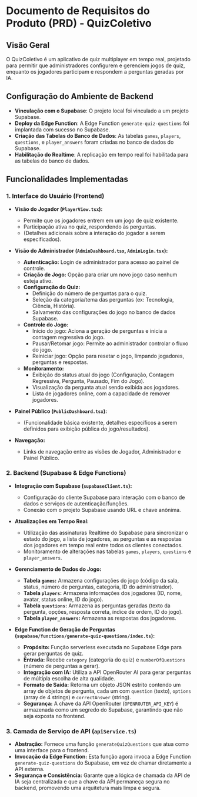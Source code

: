 # Documento de Requisitos do Produto (PRD) - QuizColetivo

## Visão Geral

O QuizColetivo é um aplicativo de quiz multiplayer em tempo real, projetado para permitir que administradores configurem e gerenciem jogos de quiz, enquanto os jogadores participam e respondem a perguntas geradas por IA.

## Configuração do Ambiente de Backend

*   **Vinculação com o Supabase**: O projeto local foi vinculado a um projeto Supabase.
*   **Deploy da Edge Function**: A Edge Function `generate-quiz-questions` foi implantada com sucesso no Supabase.
*   **Criação das Tabelas do Banco de Dados**: As tabelas `games`, `players`, `questions`, e `player_answers` foram criadas no banco de dados do Supabase.
*   **Habilitação do Realtime**: A replicação em tempo real foi habilitada para as tabelas do banco de dados.

## Funcionalidades Implementadas

### 1. Interface do Usuário (Frontend)

*   **Visão do Jogador (`PlayerView.tsx`):**
    *   Permite que os jogadores entrem em um jogo de quiz existente.
    *   Participação ativa no quiz, respondendo às perguntas.
    *   (Detalhes adicionais sobre a interação do jogador a serem especificados).

*   **Visão do Administrador (`AdminDashboard.tsx`, `AdminLogin.tsx`):**
    *   **Autenticação:** Login de administrador para acesso ao painel de controle.
    *   **Criação de Jogo:** Opção para criar um novo jogo caso nenhum esteja ativo.
    *   **Configuração do Quiz:**
        *   Definição do número de perguntas para o quiz.
        *   Seleção da categoria/tema das perguntas (ex: Tecnologia, Ciência, História).
        *   Salvamento das configurações do jogo no banco de dados Supabase.
    *   **Controle do Jogo:**
        *   Início do jogo: Aciona a geração de perguntas e inicia a contagem regressiva do jogo.
        *   Pausar/Retomar jogo: Permite ao administrador controlar o fluxo do jogo.
        *   Reiniciar jogo: Opção para resetar o jogo, limpando jogadores, perguntas e respostas.
    *   **Monitoramento:**
        *   Exibição do status atual do jogo (Configuração, Contagem Regressiva, Pergunta, Pausado, Fim do Jogo).
        *   Visualização da pergunta atual sendo exibida aos jogadores.
        *   Lista de jogadores online, com a capacidade de remover jogadores.

*   **Painel Público (`PublicDashboard.tsx`):**
    *   (Funcionalidade básica existente, detalhes específicos a serem definidos para exibição pública do jogo/resultados).

*   **Navegação:**
    *   Links de navegação entre as visões de Jogador, Administrador e Painel Público.

### 2. Backend (Supabase & Edge Functions)

*   **Integração com Supabase (`supabaseClient.ts`):**
    *   Configuração do cliente Supabase para interação com o banco de dados e serviços de autenticação/funções.
    *   Conexão com o projeto Supabase usando URL e chave anônima.

*   **Atualizações em Tempo Real:**
    *   Utilização das assinaturas Realtime do Supabase para sincronizar o estado do jogo, a lista de jogadores, as perguntas e as respostas dos jogadores em tempo real entre todos os clientes conectados.
    *   Monitoramento de alterações nas tabelas `games`, `players`, `questions` e `player_answers`.

*   **Gerenciamento de Dados do Jogo:**
    *   **Tabela `games`:** Armazena configurações do jogo (código da sala, status, número de perguntas, categoria, ID do administrador).
    *   **Tabela `players`:** Armazena informações dos jogadores (ID, nome, avatar, status online, ID do jogo).
    *   **Tabela `questions`:** Armazena as perguntas geradas (texto da pergunta, opções, resposta correta, índice de ordem, ID do jogo).
    *   **Tabela `player_answers`:** Armazena as respostas dos jogadores.

*   **Edge Function de Geração de Perguntas (`supabase/functions/generate-quiz-questions/index.ts`):**
    *   **Propósito:** Função serverless executada no Supabase Edge para gerar perguntas de quiz.
    *   **Entrada:** Recebe `category` (categoria do quiz) e `numberOfQuestions` (número de perguntas a gerar).
    *   **Integração com IA:** Utiliza a API OpenRouter AI para gerar perguntas de múltipla escolha de alta qualidade.
    *   **Formato de Saída:** Retorna um objeto JSON estrito contendo um array de objetos de pergunta, cada um com `question` (texto), `options` (array de 4 strings) e `correctAnswer` (string).
    *   **Segurança:** A chave da API OpenRouter (`OPENROUTER_API_KEY`) é armazenada como um segredo do Supabase, garantindo que não seja exposta no frontend.

### 3. Camada de Serviço de API (`apiService.ts`)

*   **Abstração:** Fornece uma função `generateQuizQuestions` que atua como uma interface para o frontend.
*   **Invocação da Edge Function:** Esta função agora invoca a Edge Function `generate-quiz-questions` do Supabase, em vez de chamar diretamente a API externa.
*   **Segurança e Consistência:** Garante que a lógica de chamada da API de IA seja centralizada e que a chave da API permaneça segura no backend, promovendo uma arquitetura mais limpa e segura.
